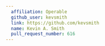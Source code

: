 ```yaml
---
  affiliation: Operable
  github_user: kevsmith
  link: https://github.com/kevsmith
  name: Kevin A. Smith
  pull_request_number: 616
---
```

